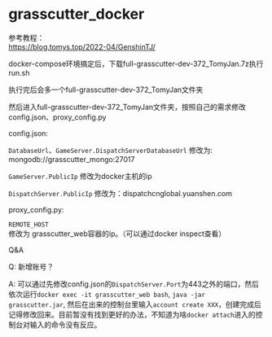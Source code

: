 # grasscutter_docker

参考教程：  
https://blog.tomys.top/2022-04/GenshinTJ/

docker-compose环境搞定后，下载full-grasscutter-dev-372_TomyJan.7z执行run.sh

执行完后会多一个full-grasscutter-dev-372_TomyJan文件夹

然后进入full-grasscutter-dev-372_TomyJan文件夹，按照自己的需求修改config.json、proxy_config.py

config.json:

`DatabaseUrl`、`GameServer.DispatchServerDatabaseUrl` 修改为: mongodb://grasscutter_mongo:27017

`GameServer.PublicIp` 修改为docker主机的ip

`DispatchServer.PublicIp` 修改为：dispatchcnglobal.yuanshen.com

proxy_config.py:

`REMOTE_HOST` 修改为 grasscutter_web容器的ip。（可以通过docker inspect查看）


Q&A

Q: 新增账号？

A: 可以通过先修改config.json的`DispatchServer.Port`为443之外的端口，然后依次运行`docker exec -it grasscutter_web bash`, `java -jar grasscutter.jar`, 然后在出来的控制台里输入`account create XXX`，创建完成后记得修改回来。目前暂没有找到更好的办法，不知道为啥`docker attach`进入的控制台对输入的命令没有反应。
